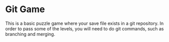 # Git Game

This is a basic puzzle game where your save file exists in a git repository. 
In order to pass some of the levels, you will need to do git commands, such as branching and merging.